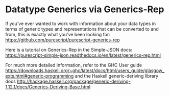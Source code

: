# Datatype Generics via Generics-Rep

If you've ever wanted to work with information about your data types in terms of generic types and representations that can be converted to and from, this is exactly what you've been looking for: <https://github.com/purescript/purescript-generics-rep>

Here is a tutorial on Generics-Rep in the Simple-JSON docs: <https://purescript-simple-json.readthedocs.io/en/latest/generics-rep.html>

For much more detailed information, refer to the GHC User guide <https://downloads.haskell.org/~ghc/latest/docs/html/users_guide/glasgow_exts.html#generic-programming> and the Haskell generic-deriving library docs <http://hackage.haskell.org/package/generic-deriving-1.12.1/docs/Generics-Deriving-Base.html>
